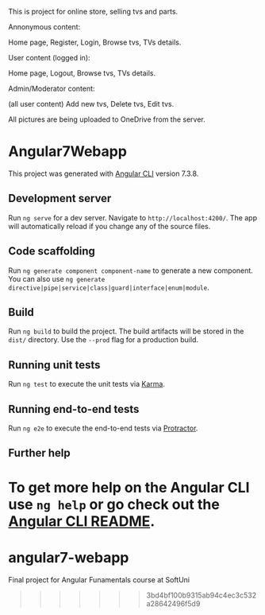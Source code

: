 This is project for online store, selling tvs and parts.

Annonymous content:

Home page,
Register,
Login,
Browse tvs,
TVs details.

User content (logged in):

Home page,
Logout,
Browse tvs,
TVs details.

Admin/Moderator content:

(all user content)
Add new tvs,
Delete tvs,
Edit tvs.

All pictures are being uploaded to OneDrive from the server.


# Angular7Webapp

This project was generated with [Angular CLI](https://github.com/angular/angular-cli) version 7.3.8.

## Development server

Run `ng serve` for a dev server. Navigate to `http://localhost:4200/`. The app will automatically reload if you change any of the source files.

## Code scaffolding

Run `ng generate component component-name` to generate a new component. You can also use `ng generate directive|pipe|service|class|guard|interface|enum|module`.

## Build

Run `ng build` to build the project. The build artifacts will be stored in the `dist/` directory. Use the `--prod` flag for a production build.

## Running unit tests

Run `ng test` to execute the unit tests via [Karma](https://karma-runner.github.io).

## Running end-to-end tests

Run `ng e2e` to execute the end-to-end tests via [Protractor](http://www.protractortest.org/).

## Further help

To get more help on the Angular CLI use `ng help` or go check out the [Angular CLI README](https://github.com/angular/angular-cli/blob/master/README.md).
=======
# angular7-webapp
Final project for Angular Funamentals course at SoftUni
>>>>>>> 3bd4bf100b9315ab94c4ec3c532a28642496f5d9

